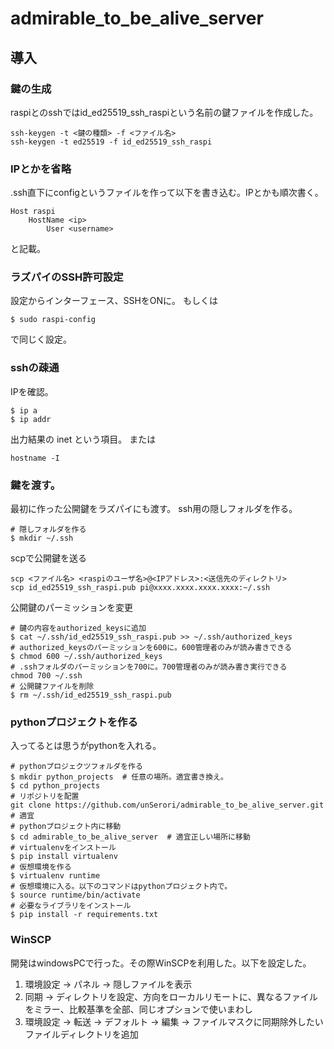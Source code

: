 # admirable_to_be_alive_server

## 導入
### 鍵の生成
raspiとのsshではid_ed25519_ssh_raspiという名前の鍵ファイルを作成した。
```bash: windows
ssh-keygen -t <鍵の種類> -f <ファイル名>
ssh-keygen -t ed25519 -f id_ed25519_ssh_raspi
```

### IPとかを省略
.ssh直下にconfigというファイルを作って以下を書き込む。IPとかも順次書く。
```config: config
Host raspi
    HostName <ip>
    	User <username>
```
と記載。

### ラズパイのSSH許可設定
設定からインターフェース、SSHをONに。
もしくは
```bash: raspi
$ sudo raspi-config
```
で同じく設定。

### sshの疎通
IPを確認。
```bash: raspi
$ ip a
$ ip addr
```
出力結果の inet という項目。
または
```bash:
hostname -I
```

### 鍵を渡す。
最初に作った公開鍵をラズパイにも渡す。
ssh用の隠しフォルダを作る。
```bash: raspi
# 隠しフォルダを作る
$ mkdir ~/.ssh
```
scpで公開鍵を送る
```bash: windows
scp <ファイル名> <raspiのユーザ名>@<IPアドレス>:<送信先のディレクトリ>
scp id_ed25519_ssh_raspi.pub pi@xxxx.xxxx.xxxx.xxxx:~/.ssh
```
公開鍵のパーミッションを変更
```bash: raspi
# 鍵の内容をauthorized_keysに追加
$ cat ~/.ssh/id_ed25519_ssh_raspi.pub >> ~/.ssh/authorized_keys
# authorized_keysのパーミッションを600に。600管理者のみが読み書きできる
$ chmod 600 ~/.ssh/authorized_keys
# .sshフォルダのパーミッションを700に。700管理者のみが読み書き実行できる
chmod 700 ~/.ssh
# 公開鍵ファイルを削除
$ rm ~/.ssh/id_ed25519_ssh_raspi.pub
```

### pythonプロジェクトを作る
入ってるとは思うがpythonを入れる。

```
# pythonプロジェクツフォルダを作る
$ mkdir python_projects  # 任意の場所。適宜書き換え。
$ cd python_projects
# リポジトリを配置
git clone https://github.com/unSerori/admirable_to_be_alive_server.git  # 適宜
# pythonプロジェクト内に移動
$ cd admirable_to_be_alive_server  # 適宜正しい場所に移動
# virtualenvをインストール
$ pip install virtualenv
# 仮想環境を作る
$ virtualenv runtime
# 仮想環境に入る。以下のコマンドはpythonプロジェクト内で。
$ source runtime/bin/activate
# 必要なライブラリをインストール
$ pip install -r requirements.txt
```

### WinSCP
開発はwindowsPCで行った。その際WinSCPを利用した。以下を設定した。
1. 環境設定 -> パネル -> 隠しファイルを表示
2. 同期 -> ディレクトリを設定、方向をローカルリモートに、異なるファイルをミラー、比較基準を全部、同じオプションで使いまわし
3. 環境設定 -> 転送 -> デフォルト -> 編集 -> ファイルマスクに同期除外したいファイルディレクトリを追加
